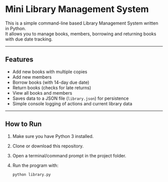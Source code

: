 # Mini Library Management System

This is a simple command-line based Library Management System written in Python.  
It allows you to manage books, members, borrowing and returning books with due date tracking.

---

## Features

- Add new books with multiple copies  
- Add new members  
- Borrow books (with 14-day due date)  
- Return books (checks for late returns)  
- View all books and members  
- Saves data to a JSON file (`library.json`) for persistence  
- Simple console logging of actions and current library data  

---

## How to Run

1. Make sure you have Python 3 installed.  
2. Clone or download this repository.  
3. Open a terminal/command prompt in the project folder.  
4. Run the program with:

   ```bash
   python library.py
